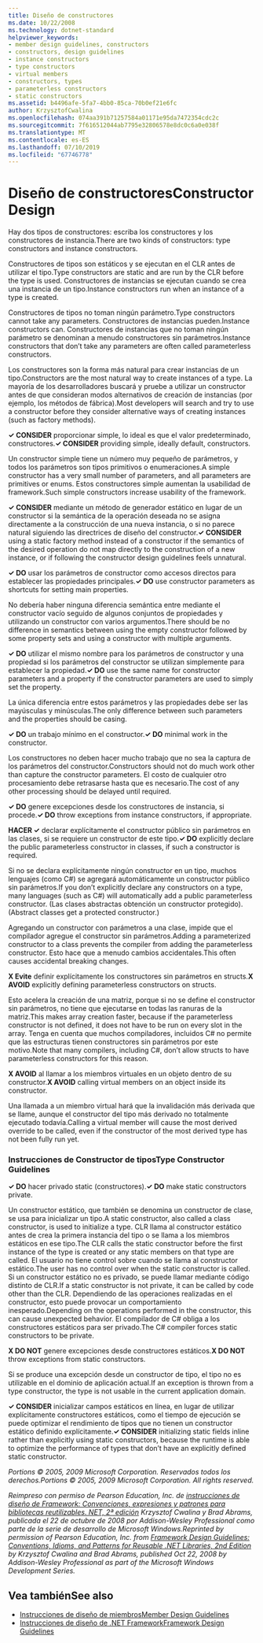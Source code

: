 ```yaml
---
title: Diseño de constructores
ms.date: 10/22/2008
ms.technology: dotnet-standard
helpviewer_keywords:
- member design guidelines, constructors
- constructors, design guidelines
- instance constructors
- type constructors
- virtual members
- constructors, types
- parameterless constructors
- static constructors
ms.assetid: b4496afe-5fa7-4bb0-85ca-70b0ef21e6fc
author: KrzysztofCwalina
ms.openlocfilehash: 074aa391b71257584a01171e95da7472354cdc2c
ms.sourcegitcommit: 7f616512044ab7795e32806578e8dc0c6a0e038f
ms.translationtype: MT
ms.contentlocale: es-ES
ms.lasthandoff: 07/10/2019
ms.locfileid: "67746778"
---
```

# <a name="constructor-design"></a><span data-ttu-id="8225e-102">Diseño de constructores</span><span class="sxs-lookup"><span data-stu-id="8225e-102">Constructor Design</span></span>
<span data-ttu-id="8225e-103">Hay dos tipos de constructores: escriba los constructores y los constructores de instancia.</span><span class="sxs-lookup"><span data-stu-id="8225e-103">There are two kinds of constructors: type constructors and instance constructors.</span></span>  
  
 <span data-ttu-id="8225e-104">Constructores de tipos son estáticos y se ejecutan en el CLR antes de utilizar el tipo.</span><span class="sxs-lookup"><span data-stu-id="8225e-104">Type constructors are static and are run by the CLR before the type is used.</span></span> <span data-ttu-id="8225e-105">Constructores de instancias se ejecutan cuando se crea una instancia de un tipo.</span><span class="sxs-lookup"><span data-stu-id="8225e-105">Instance constructors run when an instance of a type is created.</span></span>  
  
 <span data-ttu-id="8225e-106">Constructores de tipos no toman ningún parámetro.</span><span class="sxs-lookup"><span data-stu-id="8225e-106">Type constructors cannot take any parameters.</span></span> <span data-ttu-id="8225e-107">Constructores de instancias pueden.</span><span class="sxs-lookup"><span data-stu-id="8225e-107">Instance constructors can.</span></span> <span data-ttu-id="8225e-108">Constructores de instancias que no toman ningún parámetro se denominan a menudo constructores sin parámetros.</span><span class="sxs-lookup"><span data-stu-id="8225e-108">Instance constructors that don’t take any parameters are often called parameterless constructors.</span></span>  
  
 <span data-ttu-id="8225e-109">Los constructores son la forma más natural para crear instancias de un tipo.</span><span class="sxs-lookup"><span data-stu-id="8225e-109">Constructors are the most natural way to create instances of a type.</span></span> <span data-ttu-id="8225e-110">La mayoría de los desarrolladores buscará y pruebe a utilizar un constructor antes de que consideran modos alternativos de creación de instancias (por ejemplo, los métodos de fábrica).</span><span class="sxs-lookup"><span data-stu-id="8225e-110">Most developers will search and try to use a constructor before they consider alternative ways of creating instances (such as factory methods).</span></span>  
  
 <span data-ttu-id="8225e-111">**✓ CONSIDER** proporcionar simple, lo ideal es que el valor predeterminado, constructores.</span><span class="sxs-lookup"><span data-stu-id="8225e-111">**✓ CONSIDER** providing simple, ideally default, constructors.</span></span>  
  
 <span data-ttu-id="8225e-112">Un constructor simple tiene un número muy pequeño de parámetros, y todos los parámetros son tipos primitivos o enumeraciones.</span><span class="sxs-lookup"><span data-stu-id="8225e-112">A simple constructor has a very small number of parameters, and all parameters are primitives or enums.</span></span> <span data-ttu-id="8225e-113">Estos constructores simple aumentan la usabilidad de framework.</span><span class="sxs-lookup"><span data-stu-id="8225e-113">Such simple constructors increase usability of the framework.</span></span>  
  
 <span data-ttu-id="8225e-114">**✓ CONSIDER** mediante un método de generador estático en lugar de un constructor si la semántica de la operación deseada no se asigna directamente a la construcción de una nueva instancia, o si no parece natural siguiendo las directrices de diseño del constructor.</span><span class="sxs-lookup"><span data-stu-id="8225e-114">**✓ CONSIDER** using a static factory method instead of a constructor if the semantics of the desired operation do not map directly to the construction of a new instance, or if following the constructor design guidelines feels unnatural.</span></span>  
  
 <span data-ttu-id="8225e-115">**✓ DO** usar los parámetros de constructor como accesos directos para establecer las propiedades principales.</span><span class="sxs-lookup"><span data-stu-id="8225e-115">**✓ DO** use constructor parameters as shortcuts for setting main properties.</span></span>  
  
 <span data-ttu-id="8225e-116">No debería haber ninguna diferencia semántica entre mediante el constructor vacío seguido de algunos conjuntos de propiedades y utilizando un constructor con varios argumentos.</span><span class="sxs-lookup"><span data-stu-id="8225e-116">There should be no difference in semantics between using the empty constructor followed by some property sets and using a constructor with multiple arguments.</span></span>  
  
 <span data-ttu-id="8225e-117">**✓ DO** utilizar el mismo nombre para los parámetros de constructor y una propiedad si los parámetros del constructor se utilizan simplemente para establecer la propiedad.</span><span class="sxs-lookup"><span data-stu-id="8225e-117">**✓ DO** use the same name for constructor parameters and a property if the constructor parameters are used to simply set the property.</span></span>  
  
 <span data-ttu-id="8225e-118">La única diferencia entre estos parámetros y las propiedades debe ser las mayúsculas y minúsculas.</span><span class="sxs-lookup"><span data-stu-id="8225e-118">The only difference between such parameters and the properties should be casing.</span></span>  
  
 <span data-ttu-id="8225e-119">**✓ DO** un trabajo mínimo en el constructor.</span><span class="sxs-lookup"><span data-stu-id="8225e-119">**✓ DO** minimal work in the constructor.</span></span>  
  
 <span data-ttu-id="8225e-120">Los constructores no deben hacer mucho trabajo que no sea la captura de los parámetros del constructor.</span><span class="sxs-lookup"><span data-stu-id="8225e-120">Constructors should not do much work other than capture the constructor parameters.</span></span> <span data-ttu-id="8225e-121">El costo de cualquier otro procesamiento debe retrasarse hasta que es necesario.</span><span class="sxs-lookup"><span data-stu-id="8225e-121">The cost of any other processing should be delayed until required.</span></span>  
  
 <span data-ttu-id="8225e-122">**✓ DO** genere excepciones desde los constructores de instancia, si procede.</span><span class="sxs-lookup"><span data-stu-id="8225e-122">**✓ DO** throw exceptions from instance constructors, if appropriate.</span></span>  
  
 <span data-ttu-id="8225e-123">**HACER ✓** declarar explícitamente el constructor público sin parámetros en las clases, si se requiere un constructor de este tipo.</span><span class="sxs-lookup"><span data-stu-id="8225e-123">**✓ DO** explicitly declare the public parameterless constructor in classes, if such a constructor is required.</span></span>  
  
 <span data-ttu-id="8225e-124">Si no se declara explícitamente ningún constructor en un tipo, muchos lenguajes (como C#) se agregará automáticamente un constructor público sin parámetros.</span><span class="sxs-lookup"><span data-stu-id="8225e-124">If you don’t explicitly declare any constructors on a type, many languages (such as C#) will automatically add a public parameterless constructor.</span></span> <span data-ttu-id="8225e-125">(Las clases abstractas obtención un constructor protegido).</span><span class="sxs-lookup"><span data-stu-id="8225e-125">(Abstract classes get a protected constructor.)</span></span>  
  
 <span data-ttu-id="8225e-126">Agregando un constructor con parámetros a una clase, impide que el compilador agregue el constructor sin parámetros.</span><span class="sxs-lookup"><span data-stu-id="8225e-126">Adding a parameterized constructor to a class prevents the compiler from adding the parameterless constructor.</span></span> <span data-ttu-id="8225e-127">Esto hace que a menudo cambios accidentales.</span><span class="sxs-lookup"><span data-stu-id="8225e-127">This often causes accidental breaking changes.</span></span>  
  
 <span data-ttu-id="8225e-128">**X Evite** definir explícitamente los constructores sin parámetros en structs.</span><span class="sxs-lookup"><span data-stu-id="8225e-128">**X AVOID** explicitly defining parameterless constructors on structs.</span></span>  
  
 <span data-ttu-id="8225e-129">Esto acelera la creación de una matriz, porque si no se define el constructor sin parámetros, no tiene que ejecutarse en todas las ranuras de la matriz.</span><span class="sxs-lookup"><span data-stu-id="8225e-129">This makes array creation faster, because if the parameterless constructor is not defined, it does not have to be run on every slot in the array.</span></span> <span data-ttu-id="8225e-130">Tenga en cuenta que muchos compiladores, incluidos C# no permite que las estructuras tienen constructores sin parámetros por este motivo.</span><span class="sxs-lookup"><span data-stu-id="8225e-130">Note that many compilers, including C#, don’t allow structs to have parameterless constructors for this reason.</span></span>  
  
 <span data-ttu-id="8225e-131">**X AVOID** al llamar a los miembros virtuales en un objeto dentro de su constructor.</span><span class="sxs-lookup"><span data-stu-id="8225e-131">**X AVOID** calling virtual members on an object inside its constructor.</span></span>  
  
 <span data-ttu-id="8225e-132">Una llamada a un miembro virtual hará que la invalidación más derivada que se llame, aunque el constructor del tipo más derivado no totalmente ejecutado todavía.</span><span class="sxs-lookup"><span data-stu-id="8225e-132">Calling a virtual member will cause the most derived override to be called, even if the constructor of the most derived type has not been fully run yet.</span></span>  
  
### <a name="type-constructor-guidelines"></a><span data-ttu-id="8225e-133">Instrucciones de Constructor de tipos</span><span class="sxs-lookup"><span data-stu-id="8225e-133">Type Constructor Guidelines</span></span>  
 <span data-ttu-id="8225e-134">**✓ DO** hacer privado static (constructores).</span><span class="sxs-lookup"><span data-stu-id="8225e-134">**✓ DO** make static constructors private.</span></span>  
  
 <span data-ttu-id="8225e-135">Un constructor estático, que también se denomina un constructor de clase, se usa para inicializar un tipo.</span><span class="sxs-lookup"><span data-stu-id="8225e-135">A static constructor, also called a class constructor, is used to initialize a type.</span></span> <span data-ttu-id="8225e-136">CLR llama al constructor estático antes de crea la primera instancia del tipo o se llama a los miembros estáticos en ese tipo.</span><span class="sxs-lookup"><span data-stu-id="8225e-136">The CLR calls the static constructor before the first instance of the type is created or any static members on that type are called.</span></span> <span data-ttu-id="8225e-137">El usuario no tiene control sobre cuando se llama al constructor estático.</span><span class="sxs-lookup"><span data-stu-id="8225e-137">The user has no control over when the static constructor is called.</span></span> <span data-ttu-id="8225e-138">Si un constructor estático no es privado, se puede llamar mediante código distinto de CLR.</span><span class="sxs-lookup"><span data-stu-id="8225e-138">If a static constructor is not private, it can be called by code other than the CLR.</span></span> <span data-ttu-id="8225e-139">Dependiendo de las operaciones realizadas en el constructor, esto puede provocar un comportamiento inesperado.</span><span class="sxs-lookup"><span data-stu-id="8225e-139">Depending on the operations performed in the constructor, this can cause unexpected behavior.</span></span> <span data-ttu-id="8225e-140">El compilador de C# obliga a los constructores estáticos para ser privado.</span><span class="sxs-lookup"><span data-stu-id="8225e-140">The C# compiler forces static constructors to be private.</span></span>  
  
 <span data-ttu-id="8225e-141">**X DO NOT** genere excepciones desde constructores estáticos.</span><span class="sxs-lookup"><span data-stu-id="8225e-141">**X DO NOT** throw exceptions from static constructors.</span></span>  
  
 <span data-ttu-id="8225e-142">Si se produce una excepción desde un constructor de tipo, el tipo no es utilizable en el dominio de aplicación actual.</span><span class="sxs-lookup"><span data-stu-id="8225e-142">If an exception is thrown from a type constructor, the type is not usable in the current application domain.</span></span>  
  
 <span data-ttu-id="8225e-143">**✓ CONSIDER** inicializar campos estáticos en línea, en lugar de utilizar explícitamente constructores estáticos, como el tiempo de ejecución se puede optimizar el rendimiento de tipos que no tienen un constructor estático definido explícitamente.</span><span class="sxs-lookup"><span data-stu-id="8225e-143">**✓ CONSIDER** initializing static fields inline rather than explicitly using static constructors, because the runtime is able to optimize the performance of types that don’t have an explicitly defined static constructor.</span></span>  
  
 <span data-ttu-id="8225e-144">*Portions © 2005, 2009 Microsoft Corporation. Reservados todos los derechos.*</span><span class="sxs-lookup"><span data-stu-id="8225e-144">*Portions © 2005, 2009 Microsoft Corporation. All rights reserved.*</span></span>  
  
 <span data-ttu-id="8225e-145">*Reimpreso con permiso de Pearson Education, Inc. de [instrucciones de diseño de Framework: Convenciones, expresiones y patrones para bibliotecas reutilizables. NET, 2ª edición](https://www.informit.com/store/framework-design-guidelines-conventions-idioms-and-9780321545619) Krzysztof Cwalina y Brad Abrams, publicada el 22 de octubre de 2008 por Addison-Wesley Professional como parte de la serie de desarrollo de Microsoft Windows.*</span><span class="sxs-lookup"><span data-stu-id="8225e-145">*Reprinted by permission of Pearson Education, Inc. from [Framework Design Guidelines: Conventions, Idioms, and Patterns for Reusable .NET Libraries, 2nd Edition](https://www.informit.com/store/framework-design-guidelines-conventions-idioms-and-9780321545619) by Krzysztof Cwalina and Brad Abrams, published Oct 22, 2008 by Addison-Wesley Professional as part of the Microsoft Windows Development Series.*</span></span>  
  
## <a name="see-also"></a><span data-ttu-id="8225e-146">Vea también</span><span class="sxs-lookup"><span data-stu-id="8225e-146">See also</span></span>

- [<span data-ttu-id="8225e-147">Instrucciones de diseño de miembros</span><span class="sxs-lookup"><span data-stu-id="8225e-147">Member Design Guidelines</span></span>](../../../docs/standard/design-guidelines/member.md)
- [<span data-ttu-id="8225e-148">Instrucciones de diseño de .NET Framework</span><span class="sxs-lookup"><span data-stu-id="8225e-148">Framework Design Guidelines</span></span>](../../../docs/standard/design-guidelines/index.md)
